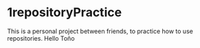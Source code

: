 # 1repositoryPractice
This is a personal project between friends, to practice how to use repositories.
Hello Toño